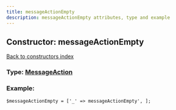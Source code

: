 ```yaml
---
title: messageActionEmpty
description: messageActionEmpty attributes, type and example
---
```

## Constructor: messageActionEmpty  
[Back to constructors index](index.md)






### Type: [MessageAction](../types/MessageAction.md)


### Example:

```
$messageActionEmpty = ['_' => messageActionEmpty', ];
```